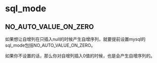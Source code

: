 # sql_mode

## NO_AUTO_VALUE_ON_ZERO

如果想让自增列在只插入null的时候产生自增序列，就要提前设置mysql的sql_mode包括NO_AUTO_VALUE_ON_ZERO。

如果你不设置的话，那么你对自增列插入0值的时候，也是会产生自增序列的。